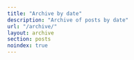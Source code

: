 ```yaml
---
title: "Archive by date"
description: "Archive of posts by date"
url: "/archive/"
layout: archive
section: posts
noindex: true
---
```


